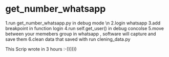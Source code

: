 # get_number_whatsapp
1.run get_number_whatsapp.py in debug mode \n
2.login whatsapp
3.add breakpoint in function login
4.run self.get_user() in debug concolse
5.move between your memebers group in whatsapp , software will capture and save them
6.clean data that saved with run clening_data.py


This Scrip wrote in 3 hours :-))))))
